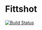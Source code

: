 Fittshot
=====================

[![Build Status](http://fittshot.com:8085/buildStatus/icon?job=fittshot-frontend-pipeline)](http://fittshot.com:8085/job/fittshot-frontend-pipeline/)
